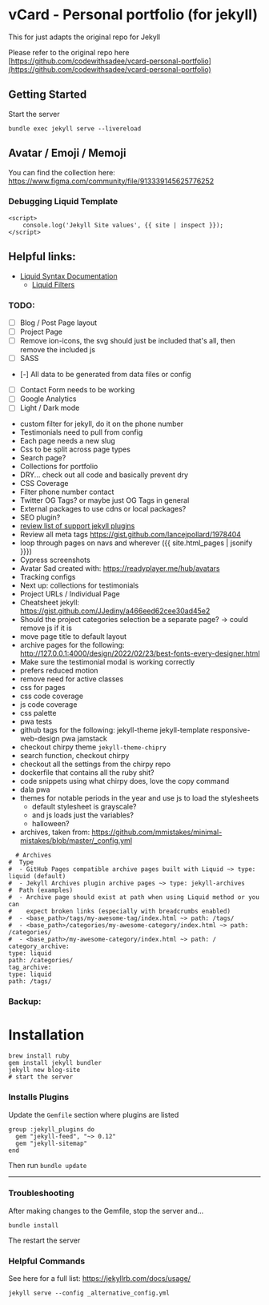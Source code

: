 # vCard - Personal portfolio (for jekyll)
This for just adapts the original repo for Jekyll

Please refer to the original repo here [https://github.com/codewithsadee/vcard-personal-portfolio](https://github.com/codewithsadee/vcard-personal-portfolio)

## Getting Started
Start the server
```shell
bundle exec jekyll serve --livereload
```

## Avatar / Emoji / Memoji
You can find the collection here: https://www.figma.com/community/file/913339145625776252

### Debugging Liquid Template
```
<script>
    console.log('Jekyll Site values', {{ site | inspect }});
</script>
```

## Helpful links:
* [Liquid Syntax Documentation](https://shopify.github.io/liquid/)
  * [Liquid Filters](https://jekyllrb.com/docs/liquid/filters/)


### TODO:
* [ ] Blog / Post Page layout
* [ ] Project Page
* [ ] Remove ion-icons, the svg should just be included that's all, then remove the included js
* [ ] SASS
* [-] All data to be generated from data files or config
* [ ] Contact Form needs to be working
* [ ] Google Analytics
* [ ] Light / Dark mode
* custom filter for jekyll, do it on the phone number
* Testimonials need to pull from config
* Each page needs a new slug
* Css to be split across page types
* Search page?
* Collections for portfolio
* DRY... check out all code and basically prevent dry
* CSS Coverage
* Filter phone number contact
* Twitter OG Tags? or maybe just OG Tags in general
* External packages to use cdns or local packages?
* SEO plugin?
* [review list of support jekyll plugins](https://docs.github.com/en/pages/setting-up-a-github-pages-site-with-jekyll/about-github-pages-and-jekyll#plugins)
* Review all meta tags https://gist.github.com/lancejpollard/1978404
* loop through pages on navs and wherever ({{ site.html_pages | jsonify }}})
* Cypress screenshots
* Avatar Sad created with: https://readyplayer.me/hub/avatars
* Tracking configs
* Next up: collections for testimonials
* Project URLs / Individual Page
* Cheatsheet jekyll: https://gist.github.com/JJediny/a466eed62cee30ad45e2
* Should the project categories selection be a separate page? -> could remove js if it is
* move page title to default layout
* archive pages for the following: http://127.0.0.1:4000/design/2022/02/23/best-fonts-every-designer.html
* Make sure the testimonial modal is working correctly
* prefers reduced motion
* remove need for active classes
* css for pages
* css code coverage
* js code coverage
* css palette
* pwa tests
* github tags for the following: jekyll-theme jekyll-template responsive-web-design pwa jamstack
* checkout chirpy theme `jekyll-theme-chipry`
* search function, checkout chirpy
* checkout all the settings from the chirpy repo
* dockerfile that contains all the ruby shit?
* code snippets using what chirpy does, love the copy command
* dala pwa
* themes for notable periods in the year and use js to load the stylesheets
  * default stylesheet is grayscale?
  * and js loads just the variables?
  * halloween?
* archives, taken from: https://github.com/mmistakes/minimal-mistakes/blob/master/_config.yml
```
  # Archives
#  Type
#  - GitHub Pages compatible archive pages built with Liquid ~> type: liquid (default)
#  - Jekyll Archives plugin archive pages ~> type: jekyll-archives
#  Path (examples)
#  - Archive page should exist at path when using Liquid method or you can
#    expect broken links (especially with breadcrumbs enabled)
#  - <base_path>/tags/my-awesome-tag/index.html ~> path: /tags/
#  - <base_path>/categories/my-awesome-category/index.html ~> path: /categories/
#  - <base_path>/my-awesome-category/index.html ~> path: /
category_archive:
type: liquid
path: /categories/
tag_archive:
type: liquid
path: /tags/
```

### Backup:
# Installation
```shell
brew install ruby
gem install jekyll bundler
jekyll new blog-site
# start the server
```
### Installs Plugins
Update the `Gemfile` section where plugins are listed
```
group :jekyll_plugins do
  gem "jekyll-feed", "~> 0.12"
  gem "jekyll-sitemap"
end
```

Then run `bundle update`

---

### Troubleshooting
After making changes to the Gemfile, stop the server and...
```
bundle install
```

The restart the server


### Helpful Commands
See here for a full list: https://jekyllrb.com/docs/usage/

```
jekyll serve --config _alternative_config.yml
```
